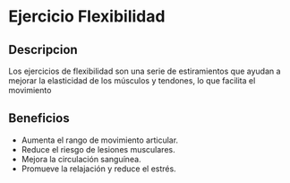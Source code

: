 # Ejercicio Flexibilidad
## Descripcion
Los ejercicios de flexibilidad son una serie de estiramientos que ayudan a mejorar la elasticidad de los músculos y tendones, lo que facilita el movimiento
## Beneficios
- Aumenta el rango de movimiento articular.
- Reduce el riesgo de lesiones musculares.
- Mejora la circulación sanguínea.
- Promueve la relajación y reduce el estrés.